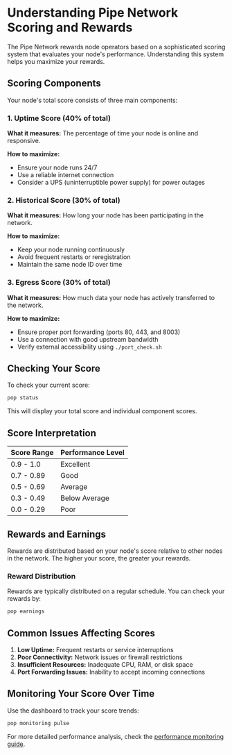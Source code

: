 # Understanding Pipe Network Scoring and Rewards

The Pipe Network rewards node operators based on a sophisticated scoring system that evaluates your node's performance. Understanding this system helps you maximize your rewards.

## Scoring Components

Your node's total score consists of three main components:

### 1. Uptime Score (40% of total)

**What it measures:** The percentage of time your node is online and responsive.

**How to maximize:**
- Ensure your node runs 24/7
- Use a reliable internet connection
- Consider a UPS (uninterruptible power supply) for power outages

### 2. Historical Score (30% of total)

**What it measures:** How long your node has been participating in the network.

**How to maximize:**
- Keep your node running continuously
- Avoid frequent restarts or reregistration
- Maintain the same node ID over time

### 3. Egress Score (30% of total)

**What it measures:** How much data your node has actively transferred to the network.

**How to maximize:**
- Ensure proper port forwarding (ports 80, 443, and 8003)
- Use a connection with good upstream bandwidth
- Verify external accessibility using `./port_check.sh`

## Checking Your Score

To check your current score:

```bash
pop status
```

This will display your total score and individual component scores.

## Score Interpretation

| Score Range | Performance Level |
|-------------|-------------------|
| 0.9 - 1.0   | Excellent         |
| 0.7 - 0.89  | Good              |
| 0.5 - 0.69  | Average           |
| 0.3 - 0.49  | Below Average     |
| 0.0 - 0.29  | Poor              |

## Rewards and Earnings

Rewards are distributed based on your node's score relative to other nodes in the network. The higher your score, the greater your rewards.

### Reward Distribution

Rewards are typically distributed on a regular schedule. You can check your rewards by:

```bash
pop earnings
```

## Common Issues Affecting Scores

1. **Low Uptime:** Frequent restarts or service interruptions
2. **Poor Connectivity:** Network issues or firewall restrictions
3. **Insufficient Resources:** Inadequate CPU, RAM, or disk space
4. **Port Forwarding Issues:** Inability to accept incoming connections

## Monitoring Your Score Over Time

Use the dashboard to track your score trends:

```bash
pop monitoring pulse
```

For more detailed performance analysis, check the [performance monitoring guide](performance_monitoring.md). 